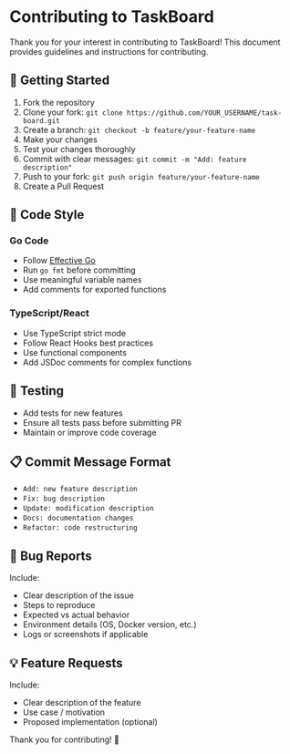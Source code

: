 # Contributing to TaskBoard

Thank you for your interest in contributing to TaskBoard! This document provides guidelines and instructions for contributing.

## 🚀 Getting Started

1. Fork the repository
2. Clone your fork: `git clone https://github.com/YOUR_USERNAME/task-board.git`
3. Create a branch: `git checkout -b feature/your-feature-name`
4. Make your changes
5. Test your changes thoroughly
6. Commit with clear messages: `git commit -m "Add: feature description"`
7. Push to your fork: `git push origin feature/your-feature-name`
8. Create a Pull Request

## 📝 Code Style

### Go Code
- Follow [Effective Go](https://golang.org/doc/effective_go.html)
- Run `go fmt` before committing
- Use meaningful variable names
- Add comments for exported functions

### TypeScript/React
- Use TypeScript strict mode
- Follow React Hooks best practices
- Use functional components
- Add JSDoc comments for complex functions

## 🧪 Testing

- Add tests for new features
- Ensure all tests pass before submitting PR
- Maintain or improve code coverage

## 📋 Commit Message Format

- `Add: new feature description`
- `Fix: bug description`
- `Update: modification description`
- `Docs: documentation changes`
- `Refactor: code restructuring`

## 🐛 Bug Reports

Include:
- Clear description of the issue
- Steps to reproduce
- Expected vs actual behavior
- Environment details (OS, Docker version, etc.)
- Logs or screenshots if applicable

## 💡 Feature Requests

Include:
- Clear description of the feature
- Use case / motivation
- Proposed implementation (optional)

Thank you for contributing! 🎉


